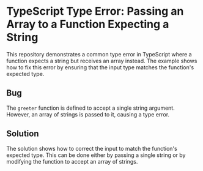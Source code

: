 # TypeScript Type Error: Passing an Array to a Function Expecting a String

This repository demonstrates a common type error in TypeScript where a function expects a string but receives an array instead. The example shows how to fix this error by ensuring that the input type matches the function's expected type.

## Bug

The `greeter` function is defined to accept a single string argument. However, an array of strings is passed to it, causing a type error.

## Solution

The solution shows how to correct the input to match the function's expected type. This can be done either by passing a single string or by modifying the function to accept an array of strings.